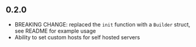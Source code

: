 ## 0.2.0

* BREAKING CHANGE: replaced the `init` function with a `Builder` struct, see README for example usage
* Ability to set custom hosts for self hosted servers